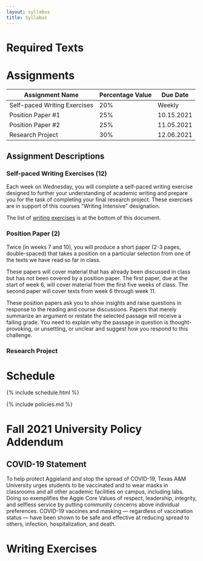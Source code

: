 ```yaml
---
layout: syllabus
title: Syllabus
---
```


# Required Texts

# Assignments

| Assignment Name              | Percentage Value | Due Date   |
|------------------------------|------------------|------------|
| Self-paced Writing Exercises | 20%              | Weekly     |
| Position Paper #1            | 25%              | 10.15.2021 |
| Position Paper #2            | 25%              | 11.05.2021 |
| Research Project             | 30%              | 12.06.2021 |

## Assignment Descriptions

### Self-paced Writing Exercises (12)

Each week on Wednesday, you will complete a self-paced writing exercise designed to further your understanding of academic writing and prepare you for the task of completing your final research project. These exercises are in support of this courses "Writing Intensive" designation.

The list of [writing exercises](#writing-exercises) is at the bottom of this document.

### Position Paper (2)

Twice (in weeks 7 and 10), you will produce a short paper (2-3 pages, double-spaced) that takes a position on a particular selection from one of the texts we have read so far in class.

These papers will cover material that has already been discussed in class but has not been covered by a position paper. The first paper, due at the start of week 6, will cover material from the first five weeks of class. The second paper will cover texts from week 6 through week 11.

These position papers ask you to show insights and raise questions in response to the reading and course discussions. Papers that merely summarize an argument or restate the selected passage will receive a failing grade. You need to explain why the passage in question is thought-provoking, or unsettling, or unclear and suggest how you respond to this challenge.

### Research Project

# Schedule

{% include schedule.html %}

{% include policies.md %}

# Fall 2021 University Policy Addendum

## COVID-19 Statement

To help protect Aggieland and stop the spread of COVID-19, Texas A&M University urges students to be vaccinated and to wear masks in classrooms and all other academic facilities on campus, including labs.  Doing so exemplifies the Aggie Core Values of respect, leadership, integrity, and selfless service by putting community concerns above individual preferences. COVID-19 vaccines and masking — regardless of vaccination status — have been shown to be safe and effective at reducing spread to others, infection, hospitalization, and death.

# Writing Exercises
